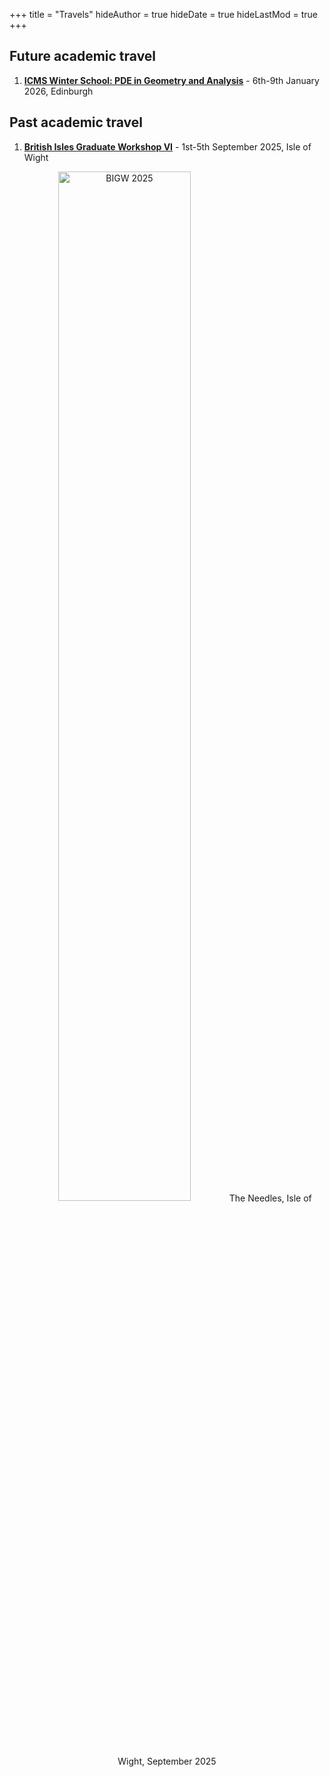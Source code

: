 +++
title = "Travels"
hideAuthor = true
hideDate = true
hideLastMod = true
+++
## Future academic travel
1. [**ICMS Winter School: PDE in Geometry and Analysis**](https://pde-geometry-analysis.github.io/) - 6th-9th January 2026, Edinburgh

## Past academic travel
1. [**British Isles Graduate Workshop VI**](https://enric-sf.github.io/BIGW_VI/index.html) - 1st-5th September 2025, Isle of Wight

<p style="text-align:center">
<img src="../files/travels/DSCF1990.JPG" style="width: 65%" alt="BIGW 2025">
The Needles, Isle of Wight, September 2025</p>